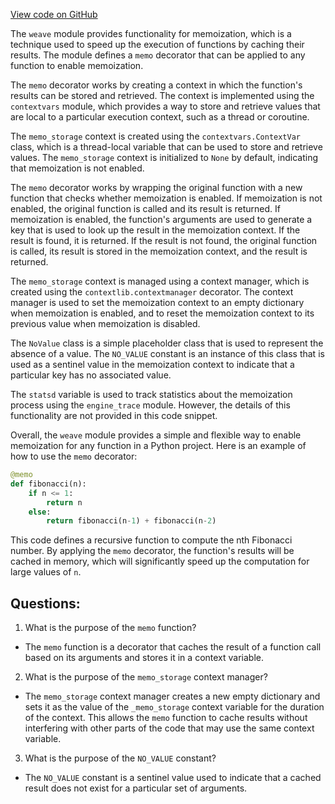 [View code on GitHub](https://github.com/wandb/weave/weave/memo.py)

The `weave` module provides functionality for memoization, which is a technique used to speed up the execution of functions by caching their results. The module defines a `memo` decorator that can be applied to any function to enable memoization. 

The `memo` decorator works by creating a context in which the function's results can be stored and retrieved. The context is implemented using the `contextvars` module, which provides a way to store and retrieve values that are local to a particular execution context, such as a thread or coroutine. 

The `memo_storage` context is created using the `contextvars.ContextVar` class, which is a thread-local variable that can be used to store and retrieve values. The `memo_storage` context is initialized to `None` by default, indicating that memoization is not enabled. 

The `memo` decorator works by wrapping the original function with a new function that checks whether memoization is enabled. If memoization is not enabled, the original function is called and its result is returned. If memoization is enabled, the function's arguments are used to generate a key that is used to look up the result in the memoization context. If the result is found, it is returned. If the result is not found, the original function is called, its result is stored in the memoization context, and the result is returned. 

The `memo_storage` context is managed using a context manager, which is created using the `contextlib.contextmanager` decorator. The context manager is used to set the memoization context to an empty dictionary when memoization is enabled, and to reset the memoization context to its previous value when memoization is disabled. 

The `NoValue` class is a simple placeholder class that is used to represent the absence of a value. The `NO_VALUE` constant is an instance of this class that is used as a sentinel value in the memoization context to indicate that a particular key has no associated value. 

The `statsd` variable is used to track statistics about the memoization process using the `engine_trace` module. However, the details of this functionality are not provided in this code snippet. 

Overall, the `weave` module provides a simple and flexible way to enable memoization for any function in a Python project. Here is an example of how to use the `memo` decorator:

```python
@memo
def fibonacci(n):
    if n <= 1:
        return n
    else:
        return fibonacci(n-1) + fibonacci(n-2)
```

This code defines a recursive function to compute the nth Fibonacci number. By applying the `memo` decorator, the function's results will be cached in memory, which will significantly speed up the computation for large values of `n`.
## Questions: 
 1. What is the purpose of the `memo` function?
- The `memo` function is a decorator that caches the result of a function call based on its arguments and stores it in a context variable.

2. What is the purpose of the `memo_storage` context manager?
- The `memo_storage` context manager creates a new empty dictionary and sets it as the value of the `_memo_storage` context variable for the duration of the context. This allows the `memo` function to cache results without interfering with other parts of the code that may use the same context variable.

3. What is the purpose of the `NO_VALUE` constant?
- The `NO_VALUE` constant is a sentinel value used to indicate that a cached result does not exist for a particular set of arguments.